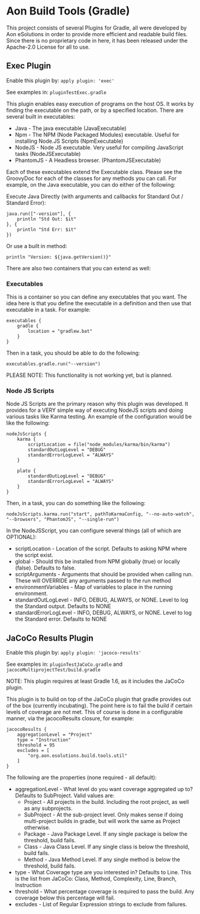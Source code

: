 # Aon Build Tools (Gradle) #

This project consists of several Plugins for Gradle, all were developed by Aon eSolutions in order to provide more efficient and readable build files.  Since there is no proprietary code in here, it has been released under the Apache-2.0 License for all to use.

## Exec Plugin ##

Enable this plugin by: `apply plugin: 'exec'`

See examples in: `pluginTestExec.gradle`

This plugin enables easy execution of programs on the host OS.  It works by finding the executable on the path, or by a specified location.  There are several built in executables:

- Java - The java executable (JavaExecutable)
- Npm - The NPM (Node Packaged Modules) executable.  Useful for installing Node.JS Scripts (NpmExecutable)
- NodeJS - Node JS executable.  Very useful for compiling JavaScript tasks (NodeJSExecutable)
- PhantomJS - A Headless browser. (PhantomJSExecutable)

Each of these executables extend the Executable class.  Please see the GroovyDoc for each of the classes for any methods you can call.  For example, on the Java executable, you can do either of the following:

Execute Java Directly (with arguments and callbacks for Standard Out / Standard Error):

	java.run(["-version"], {
        println "Std Out: $it"
    }, {
        println "Std Err: $it"
    })

Or use a built in method:

	println "Version: ${java.getVersion()}"

There are also two containers that you can extend as well:

### Executables ###

This is a container so you can define any executables that you want.  The idea here is that you define the executable in a definition and then use that executable in a task.  For example:

	executables {
		gradle {
			location = "gradlew.bat"
		}
	}

Then in a task, you should be able to do the following:

	executables.gradle.run("--version")

PLEASE NOTE: This functionality is not working yet, but is planned.

### Node JS Scripts ###

Node JS Scripts are the primary reason why this plugin was developed.  It provides for a VERY simple way of executing NodeJS scripts and doing various tasks like Karma testing.  An example of the configuration would be like the following:

	nodeJsScripts {
	    karma {
	        scriptLocation = file("node_modules/karma/bin/karma")
	        standardOutLogLevel = "DEBUG"
	        standardErrorLogLevel = "ALWAYS"
	    }
	
	    plato {
	        standardOutLogLevel = "DEBUG"
	        standardErrorLogLevel = "ALWAYS"
	    }
	}

Then, in a task, you can do something like the following:

	nodeJsScripts.karma.run("start", pathToKarmaConfig, "--no-auto-watch", "--browsers", "PhantomJS", "--single-run")

In the NodeJSScript, you can configure several things (all of which are OPTIONAL):

- scriptLocation - Location of the script.  Defaults to asking NPM where the script exist.
- global - Should this be installed from NPM globally (true) or locally (false).  Defaults to false.
- scriptArguments - Arguments that should be provided when calling run.  These will OVERRIDE any arguments passed to the run method
- environmentVariables - Map of variables to place in the running environment.
- standardOutLogLevel - INFO, DEBUG, ALWAYS, or NONE.  Level to log the Standard output.  Defaults to NONE
- standardErrorLogLevel - INFO, DEBUG, ALWAYS, or NONE.  Level to log the Standard error.  Defaults to NONE 

## JaCoCo Results Plugin ##

Enable this plugin by: `apply plugin: 'jacoco-results'`

See examples in: `pluginTestJaCoCo.gradle` and `jacocoMultiprojectTest/build.gradle`

NOTE: This plugin requires at least Gradle 1.6, as it includes the JaCoCo plugin.

This plugin is to build on top of the JaCoCo plugin that gradle provides out of the box (currently incubating).  The point here is to fail the build if certain levels of coverage are not met.  This of course is done in a configurable manner, via the jacocoResults closure, for example:

    jacocoResults {
        aggregationLevel = "Project"
        type = "Instruction"
        threshold = 95
		excludes = [
            "org.aon.esolutions.build.tools.util"
    	]
    }

The following are the properties (none required - all default):

- aggregationLevel - What level do you want coverage aggregated up to?  Defaults to SubProject. Valid values are: 
	- Project - All projects in the build.  Including the root project, as well as any subprojects.
	- SubProject - At the sub-project level.  Only makes sense if doing multi-project builds in gradle, but will work the same as Project otherwise.
	- Package - Java Package Level.  If any single package is below the threshold, build fails.
	- Class - Java Class Level.  If any single class is below the threshold, build fails.
	- Method - Java Method Level.  If any single method is below the threshold, build fails.
- type - What Coverage type are you interested in?  Defaults to Line.  This is the list from JaCoCo: Class, Method, Complexity, Line, Branch, Instruction
- threshold - What percentage coverage is required to pass the build.  Any coverage below this percentage will fail.
- excludes - List of Regular Expression strings to exclude from failures.